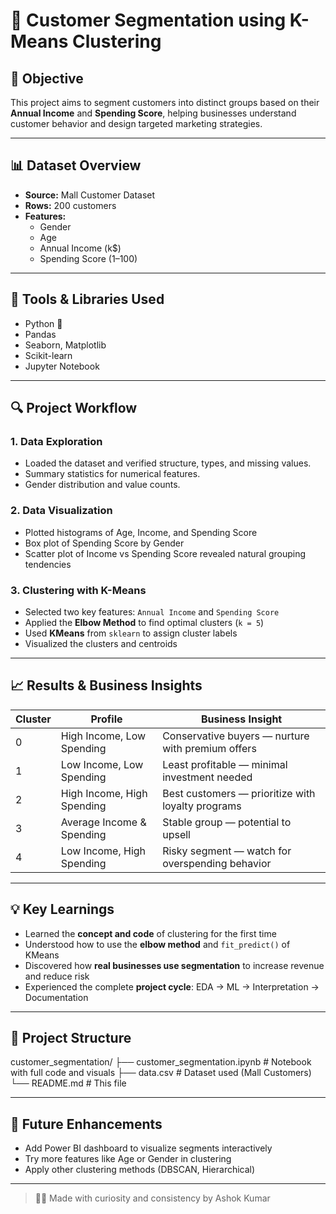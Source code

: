 # 🧠 Customer Segmentation using K-Means Clustering

## 📌 Objective

This project aims to segment customers into distinct groups based on their **Annual Income** and **Spending Score**, helping businesses understand customer behavior and design targeted marketing strategies.

---

## 📊 Dataset Overview

- **Source:** Mall Customer Dataset
- **Rows:** 200 customers
- **Features:**
  - Gender
  - Age
  - Annual Income (k$)
  - Spending Score (1–100)

---

## 🧰 Tools & Libraries Used

- Python 🐍
- Pandas
- Seaborn, Matplotlib
- Scikit-learn
- Jupyter Notebook

---

## 🔍 Project Workflow

### 1. Data Exploration
- Loaded the dataset and verified structure, types, and missing values.
- Summary statistics for numerical features.
- Gender distribution and value counts.

### 2. Data Visualization
- Plotted histograms of Age, Income, and Spending Score
- Box plot of Spending Score by Gender
- Scatter plot of Income vs Spending Score revealed natural grouping tendencies

### 3. Clustering with K-Means
- Selected two key features: `Annual Income` and `Spending Score`
- Applied the **Elbow Method** to find optimal clusters (`k = 5`)
- Used **KMeans** from `sklearn` to assign cluster labels
- Visualized the clusters and centroids

---

## 📈 Results & Business Insights

| Cluster | Profile | Business Insight |
|--------|---------|------------------|
| 0 | High Income, Low Spending | Conservative buyers — nurture with premium offers |
| 1 | Low Income, Low Spending | Least profitable — minimal investment needed |
| 2 | High Income, High Spending | Best customers — prioritize with loyalty programs |
| 3 | Average Income & Spending | Stable group — potential to upsell |
| 4 | Low Income, High Spending | Risky segment — watch for overspending behavior |

---

## 💡 Key Learnings

- Learned the **concept and code** of clustering for the first time
- Understood how to use the **elbow method** and `fit_predict()` of KMeans
- Discovered how **real businesses use segmentation** to increase revenue and reduce risk
- Experienced the complete **project cycle**: EDA → ML → Interpretation → Documentation

---

## 📂 Project Structure
customer_segmentation/
├── customer_segmentation.ipynb # Notebook with full code and visuals
├── data.csv # Dataset used (Mall Customers)
└── README.md # This file


---

## 🚀 Future Enhancements

- Add Power BI dashboard to visualize segments interactively
- Try more features like Age or Gender in clustering
- Apply other clustering methods (DBSCAN, Hierarchical)

---

> 🧑‍💻 Made with curiosity and consistency by Ashok Kumar  



